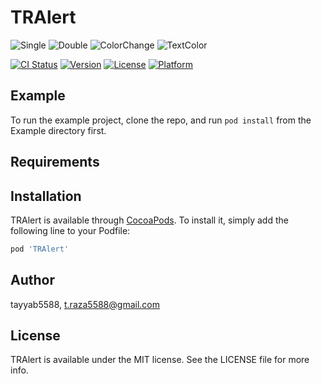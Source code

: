 # TRAlert

![Single](https://user-images.githubusercontent.com/50027618/98241688-1f3eef00-1f8d-11eb-97a5-d4f745736f5f.png)
![Double](https://user-images.githubusercontent.com/50027618/98241694-20701c00-1f8d-11eb-8bcf-f11889426bbc.png)
![ColorChange](https://user-images.githubusercontent.com/50027618/98241696-2239df80-1f8d-11eb-9870-a4cfd8446ff4.png)
![TextColor](https://user-images.githubusercontent.com/50027618/98241700-236b0c80-1f8d-11eb-9398-5086a89e1685.png)

[![CI Status](https://img.shields.io/travis/tayyab5588/TRAlert.svg?style=flat)](https://travis-ci.org/tayyab5588/TRAlert)
[![Version](https://img.shields.io/cocoapods/v/TRAlert.svg?style=flat)](https://cocoapods.org/pods/TRAlert)
[![License](https://img.shields.io/cocoapods/l/TRAlert.svg?style=flat)](https://cocoapods.org/pods/TRAlert)
[![Platform](https://img.shields.io/cocoapods/p/TRAlert.svg?style=flat)](https://cocoapods.org/pods/TRAlert)

## Example

To run the example project, clone the repo, and run `pod install` from the Example directory first.

## Requirements

## Installation

TRAlert is available through [CocoaPods](https://cocoapods.org). To install
it, simply add the following line to your Podfile:

```ruby
pod 'TRAlert'
```

## Author

tayyab5588, t.raza5588@gmail.com

## License

TRAlert is available under the MIT license. See the LICENSE file for more info.
